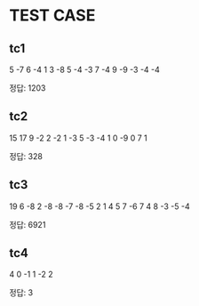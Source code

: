 # TEST CASE

## tc1

5 -7
6 -4 1 3 -8 5 -4 -3 7 -4 9 -9 -3 -4 -4

정답: 1203

## tc2

15 17
9 -2 2 -2 1 -3 5 -3 -4 1 0 -9 0 7 1

정답: 328

## tc3

19 6
-8 2 -8 -8 -7 -8 -5 2 1 4 5 7 -6 7 4 8 -3 -5 -4

정답: 6921

## tc4

4 0
-1 1 -2 2

정답: 3